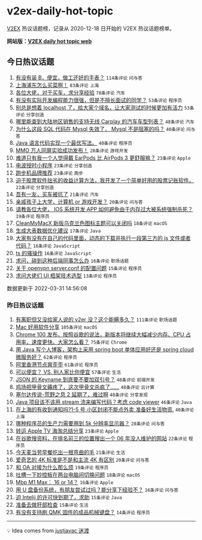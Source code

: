 # v2ex-daily-hot-topic

[V2EX](https://www.v2ex.com/) 热议话题榜，记录从 2020-12-18 日开始的 V2EX 热议话题榜单。

**网站版：[V2EX daily hot topic web](https://boojack.github.io/v2ex-daily-hot-topic-web/)**

## 今日热议话题

<!-- TODAY BEGIN -->

1. [有没有装 B，便宜，做工还好的手表？](https://www.v2ex.com/t/844000) `114条评论` `问与答`
1. [上海浦东怎么买菜啊！](https://www.v2ex.com/t/844100) `83条评论` `上海`
1. [各位大佬，对于买车，求分享经验](https://www.v2ex.com/t/844041) `78条评论` `汽车`
1. [有没有实际开发编程能力很强，但是不擅长面试的同学？](https://www.v2ex.com/t/844102) `53条评论` `程序员`
1. [别总是想着 localhost 了，给大家个域名，让大家测试的时候更加有活力](https://www.v2ex.com/t/844029) `53条评论` `分享创造`
1. [哪里能查到大陆地区销售的支持无线 Carplay 的汽车车型列表？](https://www.v2ex.com/t/844077) `48条评论` `汽车`
1. [为什么这段 SQL 代码在 Mysql 失效了， Mysql 不是阻塞的吗？](https://www.v2ex.com/t/844048) `40条评论` `问与答`
1. [Java 语言代码实现一个最优写法。](https://www.v2ex.com/t/844140) `40条评论` `程序员`
1. [MMO 万人同屏实验成功发布！](https://www.v2ex.com/t/844129) `28条评论` `游戏开发`
1. [难道只有我一个人觉得戴 EarPods 比 AirPods 3 更舒服嘛？](https://www.v2ex.com/t/844136) `23条评论` `Apple`
1. [电波授时小程序](https://www.v2ex.com/t/844122) `23条评论` `分享创造`
1. [跑步机品牌推荐](https://www.v2ex.com/t/844118) `23条评论` `跑步`
1. [迫于股票软件拙劣的收益计算方法，我开发了一个简单好用的股票记账软件。](https://www.v2ex.com/t/844144) `22条评论` `分享创造`
1. [吾有一友，买车被坑了](https://www.v2ex.com/t/844146) `21条评论` `汽车`
1. [亲戚孩子上大学，计算机 or 游戏开发？](https://www.v2ex.com/t/844076) `20条评论` `问与答`
1. [请教各位大佬， IOS 系统开发 APP 如何避免由于内存过大被系统强制杀死？](https://www.v2ex.com/t/844054) `19条评论` `程序员`
1. [CleanMyMacX 新版乌克兰色图标主题可以关闭吗](https://www.v2ex.com/t/844061) `18条评论` `macOS`
1. [生成大表数据优化建议](https://www.v2ex.com/t/844031) `17条评论` `Java`
1. [大家有没有在自己的代码里面，动态的下载并执行一段第三方的 js 文件或者代码？](https://www.v2ex.com/t/844060) `16条评论` `JavaScript`
1. [ts 的骚操作](https://www.v2ex.com/t/844056) `16条评论` `JavaScript`
1. [求问，碰到这种后端同事怎么办](https://www.v2ex.com/t/844038) `16条评论` `职场话题`
1. [关于 openvpn server.conf 的配置问题](https://www.v2ex.com/t/844094) `15条评论` `程序员`
1. [求问大佬们 UI 框架技术选型](https://www.v2ex.com/t/844168) `13条评论` `程序员`

数据更新于 2022-03-31 14:56:08

<!-- TODAY END -->

### 昨日热议话题

<!-- YESTERDAY BEGIN -->

1. [有离职但又没给家人说的 v2er 没？这个能瞒多久？](https://www.v2ex.com/t/843816) `111条评论` `职场话题`
1. [Mac 好用软件分享](https://www.v2ex.com/t/843789) `105条评论` `macOS`
1. [Chrome 100 发布，按照谷歌的说法，新版本将继续大幅减少内存、CPU 占用率，速度更快。大家怎么看？](https://www.v2ex.com/t/843813) `75条评论` `Chrome`
1. [用 Java 写个人博客，架构上采用 spring boot 单体应用好还是 spring cloud 微服务好？](https://www.v2ex.com/t/843796) `62条评论` `程序员`
1. [阿里香港节点爽歪歪](https://www.v2ex.com/t/843917) `61条评论` `程序员`
1. [可以便宜？ VS. 别人家比你便宜](https://www.v2ex.com/t/843811) `57条评论` `生活`
1. [JSON 的 Keyname 到底要不要加双引号？](https://www.v2ex.com/t/843806) `48条评论` `前端开发`
1. [鸡场把甲骨文薅疼了，这次甲骨文杀疯了……](https://www.v2ex.com/t/843814) `48条评论` `云计算`
1. [塞尔达传说-荒野之息 2 延期了，难过啊](https://www.v2ex.com/t/843773) `48条评论` `分享发现`
1. [Java 项目该不该用 stream 流来编写代码？考虑 code viewer](https://www.v2ex.com/t/843929) `46条评论` `Java`
1. [在上海的有收到通知吗?1-5 号,小区封闭不能点外卖,准备好生活物资.](https://www.v2ex.com/t/843938) `40条评论` `上海`
1. [哪种程序员的生产力需要用到 5k 分辨率显示器？](https://www.v2ex.com/t/843803) `28条评论` `问与答`
1. [转运 Apple TV 海淘总结分享](https://www.v2ex.com/t/843776) `23条评论` `Apple`
1. [在谷歌搜资料，在排名前三的位置搜出一个 06 年没人维护的网站](https://www.v2ex.com/t/843879) `22条评论` `程序员`
1. [今天麦当劳早餐吃出一根弯曲的毛](https://www.v2ex.com/t/843925) `21条评论` `生活`
1. [爱奇艺的 4K 标准是不是和主流 4K 有区别](https://www.v2ex.com/t/843818) `20条评论` `问与答`
1. [和 OA 对接为什么那么烦](https://www.v2ex.com/t/843780) `19条评论` `程序员`
1. [吐槽一下妙控板在两台电脑间切换问题](https://www.v2ex.com/t/843951) `18条评论` `macOS`
1. [Mbp M1 Max： 16 or 14？](https://www.v2ex.com/t/843859) `16条评论` `Apple`
1. [用 U 盘备份系统，有朋友尝试过吗？能分享下经验不？](https://www.v2ex.com/t/843774) `16条评论` `问与答`
1. [迫 Intelij 的许可快到期了，求助](https://www.v2ex.com/t/843921) `15条评论` `Java`
1. [准备去做肝部检查](https://www.v2ex.com/t/843868) `15条评论` `生活`
1. [有没有支持刷 QMK 固件的成品机械键盘？](https://www.v2ex.com/t/843909) `14条评论` `程序员`

<!-- YESTERDAY END -->

---

💡 Idea comes from [justjavac 迷渡](https://github.com/justjavac/)
